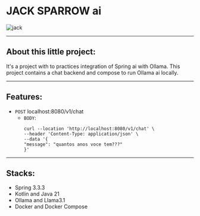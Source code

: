 # JACK SPARROW ai

![jack](https://i.giphy.com/medai/v1.Y2lkPTc5MGI3NjExZGU1Z2ZkbDlremVoajk4a3h3Z2Q2NnVhdTAycmw5N2VjYWJxNmFjNSZlcD12MV9pbnRlcm5hbF9naWZfYnlfaWQmY3Q9Zw/8JCwuk8n2Y6iI/giphy.gif)

---

## About this little project:

It's a project with to practices integration of Spring ai with Ollama.
This project contains a chat backend and compose to run Ollama ai locally.

---

## Features:

- `POST` localhost:8080/v1/chat
  - `BODY`:
      ``` CURL
      curl --location 'http://localhost:8080/v1/chat' \
      --header 'Content-Type: application/json' \
      --data '{
      "message": "quantos anos voce tem???"
      }' 
      ```
    
---

## Stacks:

- Spring 3.3.3
- Kotlin and Java 21
- Ollama and Llama3.1
- Docker and Docker Compose